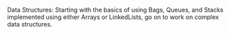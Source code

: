 Data Structures:
Starting with the basics of using Bags, Queues, and Stacks implemented using either Arrays or LinkedLists, go on to work on complex data structures.
